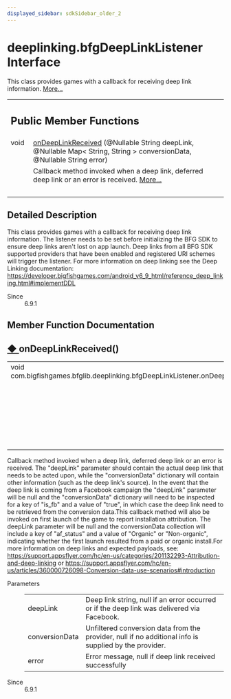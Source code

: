 ```yaml
---
displayed_sidebar: sdkSidebar_older_2
---
```

# deeplinking.bfgDeepLinkListener Interface 

<div class="contents">This class provides games with a callback for receiving deep link information.    <a href="interfacecom_1_1bigfishgames_1_1bfglib_1_1deeplinking_1_1bfg_deep_link_listener.html#details">More...</a><table class="memberdecls"><tr class="heading"><td colspan="2"><h2 class="groupheader"><a id="pub-methods" name="pub-methods"></a> Public Member Functions</h2></td></tr><tr class="memitem:adc364dd7087bc2cab9bb2a8d53aafa26"><td class="memItemLeft" align="right" valign="top">void&#160;</td><td class="memItemRight" valign="bottom"><a class="el" href="interfacecom_1_1bigfishgames_1_1bfglib_1_1deeplinking_1_1bfg_deep_link_listener.html#adc364dd7087bc2cab9bb2a8d53aafa26">onDeepLinkReceived</a> (@Nullable String deepLink, @Nullable Map&lt; String, String &gt; conversionData, @Nullable String error)</td></tr><tr class="memdesc:adc364dd7087bc2cab9bb2a8d53aafa26"><td class="mdescLeft">&#160;</td><td class="mdescRight">Callback method invoked when a deep link, deferred deep link or an error is received.  <a href="interfacecom_1_1bigfishgames_1_1bfglib_1_1deeplinking_1_1bfg_deep_link_listener.html#adc364dd7087bc2cab9bb2a8d53aafa26">More...</a><br /></td></tr><tr class="separator:adc364dd7087bc2cab9bb2a8d53aafa26"><td class="memSeparator" colspan="2">&#160;</td></tr></table><a name="details" id="details"></a><h2 class="groupheader">Detailed Description</h2><div class="textblock">This class provides games with a callback for receiving deep link information. The listener needs to be set before initializing the BFG SDK to ensure deep links aren't lost on app launch. Deep links from all BFG SDK supported providers that have been enabled and registered URI schemes will trigger the listener. For more information on deep linking see the Deep Linking documentation: <a href="https://developer.bigfishgames.com/android_v6_9_html/reference_deep_linking.html#implementDDL">https://developer.bigfishgames.com/android_v6_9_html/reference_deep_linking.html#implementDDL</a><dl class="section since"><dt>Since</dt><dd>6.9.1 </dd></dl></div><h2 class="groupheader">Member Function Documentation</h2><a id="adc364dd7087bc2cab9bb2a8d53aafa26" name="adc364dd7087bc2cab9bb2a8d53aafa26"></a><h2 class="memtitle"><span class="permalink"><a href="#adc364dd7087bc2cab9bb2a8d53aafa26">&#9670;&nbsp;</a></span>onDeepLinkReceived()</h2><div class="memitem"><div class="memproto"><table class="memname"><tr><td class="memname">void com.bigfishgames.bfglib.deeplinking.bfgDeepLinkListener.onDeepLinkReceived </td><td>(</td><td class="paramtype">@Nullable String&#160;</td><td class="paramname"><em>deepLink</em>, </td></tr><tr><td class="paramkey"></td><td></td><td class="paramtype">@Nullable Map&lt; String, String &gt;&#160;</td><td class="paramname"><em>conversionData</em>, </td></tr><tr><td class="paramkey"></td><td></td><td class="paramtype">@Nullable String&#160;</td><td class="paramname"><em>error</em>&#160;</td></tr><tr><td></td><td>)</td><td></td><td></td></tr></table></div><div class="memdoc">Callback method invoked when a deep link, deferred deep link or an error is received. The "deepLink" parameter should contain the actual deep link that needs to be acted upon, while the "conversionData" dictionary will contain other information (such as the deep link's source). In the event that the deep link is coming from a Facebook campaign the "deepLink" parameter will be null and the "conversionData" dictionary will need to be inspected for a key of "is_fb" and a value of "true", in which case the deep link need to be retrieved from the conversion data.This callback method will also be invoked on first launch of the game to report installation attribution. The deepLink parameter will be null and the conversionData collection will include a key of "af_status" and a value of "Organic" or "Non-organic", indicating whether the first launch resulted from a paid or organic install.For more information on deep links and expected payloads, see: <a href="https://support.appsflyer.com/hc/en-us/categories/201132293-Attribution-and-deep-linking">https://support.appsflyer.com/hc/en-us/categories/201132293-Attribution-and-deep-linking</a> or <a href="https://support.appsflyer.com/hc/en-us/articles/360000726098-Conversion-data-use-scenarios#introduction">https://support.appsflyer.com/hc/en-us/articles/360000726098-Conversion-data-use-scenarios#introduction</a><dl class="params"><dt>Parameters</dt><dd><table class="params"><tr><td class="paramname">deepLink</td><td>Deep link string, null if an error occurred or if the deep link was delivered via Facebook. </td></tr><tr><td class="paramname">conversionData</td><td>Unfiltered conversion data from the provider, null if no additional info is supplied by the provider. </td></tr><tr><td class="paramname">error</td><td>Error message, null if deep link received successfully </td></tr></table></dd></dl><dl class="section since"><dt>Since</dt><dd>6.9.1 </dd></dl></div></div></div> 
